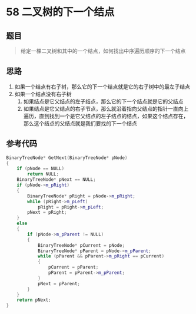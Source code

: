 # 58 二叉树的下一个结点
## 题目
> 给定一棵二叉树和其中的一个结点，如何找出中序遍历顺序的下一个结点
## 思路
1. 如果一个结点有右子树，那么它的下一个结点就是它的右子树中的最左子结点
2. 如果一个结点没有右子树
    1. 如果结点是它父结点的左子结点，那么它的下一个结点就是它的父结点
    2. 如果结点是它父结点的右子节点，那么就沿着指向父结点的指针一直向上遍历，直到找到一个是它父结点的左子结点的结点，如果这个结点存在，那么这个结点的父结点就是我们要找的下一个结点

## 参考代码
```C++
BinaryTreeNode* GetNext(BinaryTreeNode* pNode)
{
    if (pNode == NULL)
        return NULL;
    BinaryTreeNode* pNext == NULL;
    if (pNode->m_pRight)
    {
        BinaryTreeNode* pRight = pNode->m_pRight;
        while (pRight->m_pLeft)
            pRight = pRight->m_pLeft;
        pNext = pRight;
    }
    else
    {
        if (pNode->m_pParent != NULL)
        {
            BinaryTreeNode* pCurrent = pNode;
            BinaryTreeNode* pParent = pNode->m_pParent;
            while (pParent && pParent->m_pRight == pCurrent)
            {
                pCurrent = pParent;
                pParent = pParent->m_pParent;
            }
            pNext = pParent;
        }
    }
    return pNext;
}
```